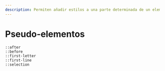 ```yaml
---
description: Permiten añadir estilos a una parte determinada de un elemento
---
```


# Pseudo-elementos

```
::after
::before
::first-letter
::first-line
::selection
```

